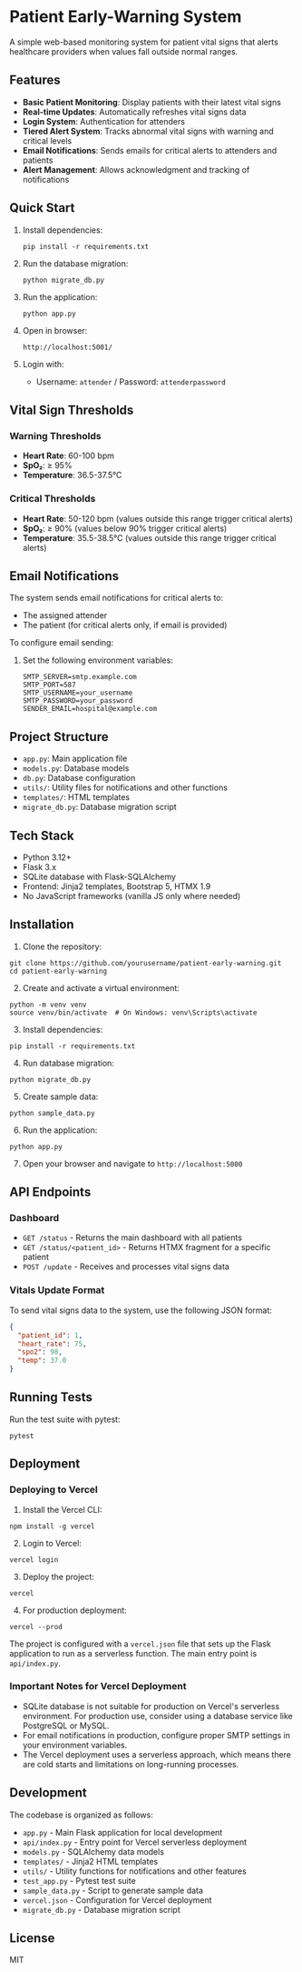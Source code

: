 # Patient Early-Warning System

A simple web-based monitoring system for patient vital signs that alerts healthcare providers when values fall outside normal ranges.

## Features

- **Basic Patient Monitoring**: Display patients with their latest vital signs
- **Real-time Updates**: Automatically refreshes vital signs data
- **Login System**: Authentication for attenders
- **Tiered Alert System**: Tracks abnormal vital signs with warning and critical levels
- **Email Notifications**: Sends emails for critical alerts to attenders and patients
- **Alert Management**: Allows acknowledgment and tracking of notifications

## Quick Start

1. Install dependencies:
   ```
   pip install -r requirements.txt
   ```

2. Run the database migration:
   ```
   python migrate_db.py
   ```

3. Run the application:
   ```
   python app.py
   ```

4. Open in browser:
   ```
   http://localhost:5001/
   ```

5. Login with:
   - Username: `attender` / Password: `attenderpassword`

## Vital Sign Thresholds

### Warning Thresholds
- **Heart Rate**: 60-100 bpm
- **SpO₂**: ≥ 95%
- **Temperature**: 36.5-37.5°C

### Critical Thresholds
- **Heart Rate**: 50-120 bpm (values outside this range trigger critical alerts)
- **SpO₂**: ≥ 90% (values below 90% trigger critical alerts)
- **Temperature**: 35.5-38.5°C (values outside this range trigger critical alerts)

## Email Notifications

The system sends email notifications for critical alerts to:
- The assigned attender
- The patient (for critical alerts only, if email is provided)

To configure email sending:
1. Set the following environment variables:
   ```
   SMTP_SERVER=smtp.example.com
   SMTP_PORT=587
   SMTP_USERNAME=your_username
   SMTP_PASSWORD=your_password
   SENDER_EMAIL=hospital@example.com
   ```

## Project Structure

- `app.py`: Main application file
- `models.py`: Database models
- `db.py`: Database configuration
- `utils/`: Utility files for notifications and other functions
- `templates/`: HTML templates
- `migrate_db.py`: Database migration script

## Tech Stack

- Python 3.12+
- Flask 3.x
- SQLite database with Flask-SQLAlchemy
- Frontend: Jinja2 templates, Bootstrap 5, HTMX 1.9
- No JavaScript frameworks (vanilla JS only where needed)

## Installation

1. Clone the repository:
```
git clone https://github.com/yourusername/patient-early-warning.git
cd patient-early-warning
```

2. Create and activate a virtual environment:
```
python -m venv venv
source venv/bin/activate  # On Windows: venv\Scripts\activate
```

3. Install dependencies:
```
pip install -r requirements.txt
```

4. Run database migration:
```
python migrate_db.py
```

5. Create sample data:
```
python sample_data.py
```

6. Run the application:
```
python app.py
```

7. Open your browser and navigate to `http://localhost:5000`

## API Endpoints

### Dashboard

- `GET /status` - Returns the main dashboard with all patients
- `GET /status/<patient_id>` - Returns HTMX fragment for a specific patient
- `POST /update` - Receives and processes vital signs data

### Vitals Update Format

To send vital signs data to the system, use the following JSON format:

```json
{
  "patient_id": 1,
  "heart_rate": 75,
  "spo2": 98,
  "temp": 37.0
}
```

## Running Tests

Run the test suite with pytest:

```
pytest
```

## Deployment

### Deploying to Vercel

1. Install the Vercel CLI:
```
npm install -g vercel
```

2. Login to Vercel:
```
vercel login
```

3. Deploy the project:
```
vercel
```

4. For production deployment:
```
vercel --prod
```

The project is configured with a `vercel.json` file that sets up the Flask application to run as a serverless function. The main entry point is `api/index.py`.

### Important Notes for Vercel Deployment

- SQLite database is not suitable for production on Vercel's serverless environment. For production use, consider using a database service like PostgreSQL or MySQL.
- For email notifications in production, configure proper SMTP settings in your environment variables.
- The Vercel deployment uses a serverless approach, which means there are cold starts and limitations on long-running processes.

## Development

The codebase is organized as follows:

- `app.py` - Main Flask application for local development
- `api/index.py` - Entry point for Vercel serverless deployment
- `models.py` - SQLAlchemy data models
- `templates/` - Jinja2 HTML templates
- `utils/` - Utility functions for notifications and other features
- `test_app.py` - Pytest test suite
- `sample_data.py` - Script to generate sample data
- `vercel.json` - Configuration for Vercel deployment
- `migrate_db.py` - Database migration script

## License

MIT 